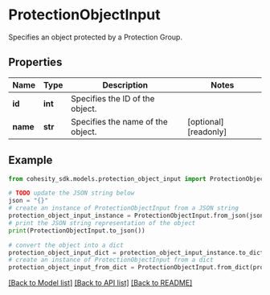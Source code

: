 # ProtectionObjectInput

Specifies an object protected by a Protection Group.

## Properties

Name | Type | Description | Notes
------------ | ------------- | ------------- | -------------
**id** | **int** | Specifies the ID of the object. | 
**name** | **str** | Specifies the name of the object. | [optional] [readonly] 

## Example

```python
from cohesity_sdk.models.protection_object_input import ProtectionObjectInput

# TODO update the JSON string below
json = "{}"
# create an instance of ProtectionObjectInput from a JSON string
protection_object_input_instance = ProtectionObjectInput.from_json(json)
# print the JSON string representation of the object
print(ProtectionObjectInput.to_json())

# convert the object into a dict
protection_object_input_dict = protection_object_input_instance.to_dict()
# create an instance of ProtectionObjectInput from a dict
protection_object_input_from_dict = ProtectionObjectInput.from_dict(protection_object_input_dict)
```
[[Back to Model list]](../README.md#documentation-for-models) [[Back to API list]](../README.md#documentation-for-api-endpoints) [[Back to README]](../README.md)


